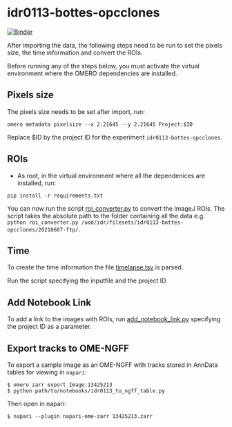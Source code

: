 # idr0113-bottes-opcclones

[![Binder](https://mybinder.org/badge_logo.svg)](https://mybinder.org/v2/gh/IDR/idr0113-bottes-opcclones/main?urlpath=notebooks%2Fnotebooks%2Fidr0113_lineage.ipynb%3FimageId%3D13425213)

After importing the data, the following steps need to be run to set the pixels size,
the time information and convert the ROIs.

Before running any of the steps below, you must activate the virtual environment where the OMERO dependencies are installed.

Pixels size
-----------

The pixels size needs to be set after import, run:

```
omero metadata pixelsize --x 2.21645 --y 2.21645 Project:$ID
```

Replace $ID by the project ID for the experiment ``idr0113-bottes-opcclones``.


ROIs
----

* As root, in the virtual environment where all the dependenices are installed, run:


```
pip install -r requirements.txt
```

You can now run the script [roi_converter.py](scripts/roi_converter.py) to
convert the ImageJ ROIs. The script takes the absolute path to the folder containing all the data
e.g. ```python roi_converter.py /uod/idr/filesets/idr0113-bottes-opcclones/20210607-ftp/```.

Time
----

To create the time information the file [timelapse.tsv](experimentA/timelapse.tsv) 
is parsed.

Run the script specifying the inputfile and the project ID.

Add Notebook Link
-----------------

To add a link to the images with ROIs, run [add_notebook_link.py](scripts/add_notebook_link.py)
specifying the project ID as a parameter.


Export tracks to OME-NGFF
-------------------------

To export a sample image as an OME-NGFF with tracks stored in AnnData tables
for viewing in `napari`:

    $ omero zarr export Image:13425213
    $ python path/to/notebooks/idr0113_to_ngff_table.py

Then open in napari:

    $ napari --plugin napari-ome-zarr 13425213.zarr
